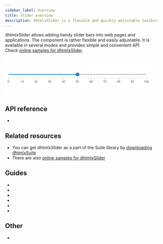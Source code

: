 ```yaml
---
sidebar_label: Overview
title: Slider overview
description: dhtmlxSlider is a flexible and quickly adjustable JavaScript component that allows easily embedding horizontal or vertical slider bars into a web page.
---          
```


dhtmlxSlider allows adding handy slider bars into web pages and applications. The component is rather flexible and easily adjustable. It is available in several modes and provides simple and convenient API. <br/>
Check [online samples for dhtmlxSlider](https://docs.dhtmlx.com/suite/samples/slider/).

![](../assets/slider/slider_front.png)

## API reference

- [](slider/api/api_overview.md)

## Related resources

- You can get dhtmlxSlider as a part of the Suite library by [downloading dhtmlxSuite](https://dhtmlx.com/docs/products/dhtmlxSuite/download.shtml)          
- There are also [online samples for dhtmlxSlider](https://docs.dhtmlx.com/suite/samples/slider/)  

## Guides

- [](initializing_slider.md)             
- [](configuring_slider.md)
- [](range_slider.md)
- [](usage.md)
- [](customization.md)
- [](handling_events.md)                 

## Other

- [](../migration.md)
